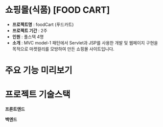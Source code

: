 # 쇼핑몰(식품) [FOOD CART]


* <div><span style="width:200px;"><b>프로젝트명</b></span> : foodCart (푸드카트)</div>
* <div><span style="width:200px;"><b>프로젝트 기간</b></span> : 2주</div>
* <div><span style="width:200px;"><b>인원</b></span> : 풀스택 4명</div>
* <div><span style="width:200px;"><b>소개</b></span> : MVC model-1 패턴에서 Servlet과 JSP를 사용한 개발 및 웹페이지 구현을 목적으로 마켓컬리를 모방하여 만든 쇼핑몰 사이트입니다.</div>


# 주요 기능 미리보기

# 프로젝트 기술스택
**프론트엔드**

**백엔드**
